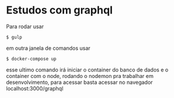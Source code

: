 # Estudos com graphql
Para rodar usar

```
$ gulp
```

em outra janela de comandos usar

```
$ docker-compose up
```

esse ultimo comando irá iniciar o container do banco de dados
e o container com o node, rodando o nodemon pra trabalhar
em desenvolvimento, para acessar basta acessar no navegador localhost:3000/graphql
